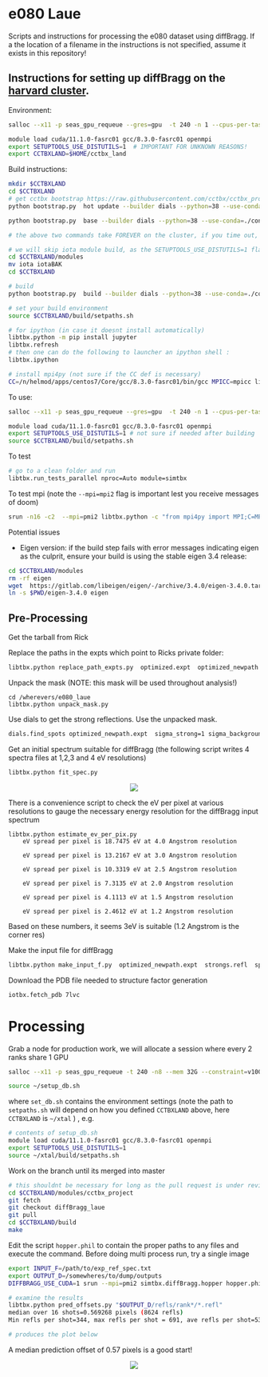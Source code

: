 # e080 Laue
Scripts and instructions for processing the e080 dataset using diffBragg. If a the location of a filename in the instructions is not specified, assume it exists in this repository!

## Instructions for setting up diffBragg on the [harvard cluster](https://www.rc.fas.harvard.edu/).

Environment:

```bash
salloc --x11 -p seas_gpu_requeue --gres=gpu  -t 240 -n 1 --cpus-per-task 32 --mem 32G --constraint=v100

module load cuda/11.1.0-fasrc01 gcc/8.3.0-fasrc01 openmpi
export SETUPTOOLS_USE_DISTUTILS=1  # IMPORTANT FOR UNKNOWN REASONS!
export CCTBXLAND=$HOME/cctbx_land
```

Build instructions:

```bash
mkdir $CCTBXLAND
cd $CCTBXLAND
# get cctbx bootstrap https://raw.githubusercontent.com/cctbx/cctbx_project/master/libtbx/auto_build/bootstrap.py
python bootstrap.py  hot update --builder dials --python=38 --use-conda

python bootstrap.py  base --builder dials --python=38 --use-conda=./conda_base 

# the above two commands take FOREVER on the cluster, if you time out, log back in and reset the modules! Theres something weird with the network requests maybe... 

# we will skip iota module build, as the SETUPTOOLS_USE_DISTUTILS=1 flag causes it to fail
cd $CCTBXLAND/modules
mv iota iotaBAK
cd $CCTBXLAND

# build
python bootstrap.py  build --builder dials --python=38 --use-conda=./conda_base --nproc=40 --config-flags="--enable_cuda" --config-flags="--enable_openmp_if_possible=True" --config-flags="--enable_cxx11"

# set your build environment
source $CCTBXLAND/build/setpaths.sh

# for ipython (in case it doesnt install automatically)
libtbx.python -m pip install jupyter
libtbx.refresh
# then one can do the following to launcher an ipython shell :
libtbx.ipython

# install mpi4py (not sure if the CC def is necessary)
CC=/n/helmod/apps/centos7/Core/gcc/8.3.0-fasrc01/bin/gcc MPICC=mpicc libtbx.python -m pip install -v --no-binary mpi4py mpi4py

```

To use:

```bash
salloc --x11 -p seas_gpu_requeue --gres=gpu  -t 240 -n 1 --cpus-per-task 32 --mem 32G --constraint=v100

module load cuda/11.1.0-fasrc01 gcc/8.3.0-fasrc01 openmpi
export SETUPTOOLS_USE_DISTUTILS=1 # not sure if needed after building
source $CCTBXLAND/build/setpaths.sh
```

To test

```bash
# go to a clean folder and run
libtbx.run_tests_parallel nproc=Auto module=simtbx
```

To test mpi (note the `--mpi=mpi2` flag is important lest you receive messages of doom)

```bash
srun -n16 -c2  --mpi=pmi2 libtbx.python -c "from mpi4py import MPI;C=MPI.COMM_WORLD;print(C.rank,C.size)"
```

Potential issues

* Eigen version: if the build step fails with error messages indicating eigen as the culprit, ensure your build is using the stable eigen 3.4 release:

```bash
cd $CCTBXLAND/modules
rm -rf eigen
wget  https://gitlab.com/libeigen/eigen/-/archive/3.4.0/eigen-3.4.0.tar.gz
ln -s $PWD/eigen-3.4.0 eigen
```

## Pre-Processing

Get the tarball from Rick

Replace the paths in the expts which point to Ricks private folder:

```bash
libtbx.python replace_path_expts.py  optimized.expt  optimized_newpath.expt
```

Unpack the mask (NOTE: this mask will be used throughout analysis!)

```
cd /wherevers/e080_laue
libtbx.python unpack_mask.py
```

Use dials to get the strong reflections. Use the unpacked mask.

```bash
dials.find_spots optimized_newpath.expt  sigma_strong=1 sigma_background=1 mask=~/e080_laue/newbad.pkl  gain=0.4 kernel_size=[2,2] output.reflections=strongs.refl min_spot_size=3 filter.d_min=1.493 max_spot_size=90
```

Get an initial spectrum suitable for diffBragg (the following script writes 4 spectra files at 1,2,3 and 4 eV resolutions)

```bash
libtbx.python fit_spec.py
```


<p align="center">
<img src=https://user-images.githubusercontent.com/2335439/155448196-86426657-b2a4-48bc-b37f-60c2f83212ba.png />
</p>

There is a convenience script to check the eV per pixel at various resolutions to gauge the necessary energy resolution for the diffBragg input spectrum

```
libtbx.python estimate_ev_per_pix.py 
	eV spread per pixel is 18.7475 eV at 4.0 Angstrom resolution

	eV spread per pixel is 13.2167 eV at 3.0 Angstrom resolution

	eV spread per pixel is 10.3319 eV at 2.5 Angstrom resolution

	eV spread per pixel is 7.3135 eV at 2.0 Angstrom resolution

	eV spread per pixel is 4.1113 eV at 1.5 Angstrom resolution

	eV spread per pixel is 2.4612 eV at 1.2 Angstrom resolution

```

Based on these numbers, it seems 3eV is suitable (1.2 Angstrom is the corner res)

Make the input file for diffBragg

```bash
libtbx.python make_input_f.py  optimized_newpath.expt  strongs.refl  spec_3eV.lam 
```

Download the PDB file needed to structure factor generation

```
iotbx.fetch_pdb 7lvc
```

# Processing

Grab a node for production work, we will allocate a session where every 2 ranks share 1 GPU

```bash
salloc --x11 -p seas_gpu_requeue -t 240 -n8 --mem 32G --constraint=v100 --gres=gpu:4

source ~/setup_db.sh
```

where `set_db.sh` contains the environment settings (note the path to `setpaths.sh` will depend on how you defined `CCTBXLAND` above, here `CCTBXLAND` is `~/xtal` ) , e.g.

```bash
# contents of setup_db.sh
module load cuda/11.1.0-fasrc01 gcc/8.3.0-fasrc01 openmpi
export SETUPTOOLS_USE_DISTUTILS=1
source ~/xtal/build/setpaths.sh 
```

Work on the branch until its merged into master

```bash
# this shouldnt be necessary for long as the pull request is under review as of Feb 23, 2022, but for now, this processing is only supported under the diffBragg_laue branch of cctbx_project:
cd $CCTBXLAND/modules/cctbx_project
git fetch
git checkout diffBragg_laue
git pull
cd $CCTBXLAND/build
make
```

Edit the script `hopper.phil` to contain the proper paths to any files and execute the command. Before doing multi process run, try a single image

```bash
export INPUT_F=/path/to/exp_ref_spec.txt
export OUTPUT_D=/somewheres/to/dump/outputs
DIFFBRAGG_USE_CUDA=1 srun --mpi=pmi2 simtbx.diffBragg.hopper hopper.phil  exp_ref_spec_file=$INPUT_F outdir=$OUTPUT_D num_devices=4 first_n=8

# examine the results
libtbx.python pred_offsets.py "$OUTPUT_D/refls/rank*/*.refl"
median over 16 shots=0.569268 pixels (8624 refls)
Min refls per shot=344, max refls per shot = 691, ave refls per shot=539.0

# produces the plot below
```
A median prediction offset of 0.57 pixels is a good start!

<p align="center">
<img src=https://user-images.githubusercontent.com/2335439/155447902-d87a02f3-b471-4e06-92ea-11aff82672f8.png />
</p>



